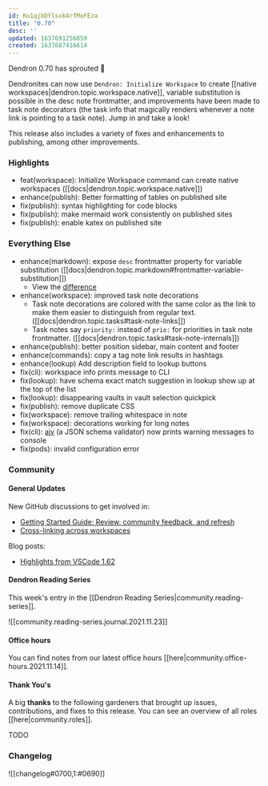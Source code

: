 ```yaml
---
id: Ku1qjbDYlsxk4rfMoFEza
title: "0.70"
desc: ''
updated: 1637691256859
created: 1637687416614
---
```


Dendron 0.70 has sprouted  🌱

Dendronites can now use `Dendron: Initialize Workspace` to create [[native workspaces|dendron.topic.workspace.native]], variable substitution is possible in the desc note frontmatter, and improvements have been made to task note decorators (the task info that magically renders whenever a note link is pointing to a task note). Jump in and take a look!

This release also includes a variety of fixes and enhancements to publishing, among other improvements.

### Highlights
- feat(workspace): Initialize Workspace command can create native workspaces ([[docs|dendron.topic.workspace.native]])
- enhance(publish): Better formatting of tables on published site
- fix(publish): syntax highlighting for code blocks
- fix(publish): make mermaid work consistently on published sites
- fix(publish): enable katex on published site 

### Everything Else
- enhance(markdown): expose `desc` frontmatter property for variable substitution ([[docs|dendron.topic.markdown#frontmatter-variable-substitution]])
  - View the [difference](https://github.com/dendronhq/dendron-site/pull/284/files)
- enhance(workspace): improved task note decorations
  * Task note decorations are colored with the same color as the link to make them easier to distinguish from regular text. ([[docs|dendron.topic.tasks#task-note-links]])
  * Task notes say `priority:` instead of `prio:` for priorities in task note frontmatter. ([[docs|dendron.topic.tasks#task-note-internals]])
- enhance(publish): better position sidebar, main content and footer
- enhance(commands): copy a tag note link results in hashtags
- enhance(lookup) Add description field to lookup buttons
- fix(cli): workspace info prints message to CLI
- fix(lookup): have schema exact match suggestion in lookup show up at the top of the list
- fix(lookup): disappearing vaults in vault selection quickpick
- fix(publish): remove duplicate CSS
- fix(workspace): remove trailing whitespace in note
- fix(workspace): decorations working for long notes
- fix(cli): [ajv](https://github.com/ajv-validator/ajv) (a JSON schema validator) now prints warning messages to console
- fix(pods): invalid configuration error

### Community

#### General Updates

New GitHub discussions to get involved in:
- [Getting Started Guide: Review, community feedback, and refresh](https://github.com/dendronhq/dendron/discussions/1756)
- [Cross-linking across workspaces](https://github.com/dendronhq/dendron/discussions/1761)

Blog posts:
- [Highlights from VSCode 1.62](https://blog.dendron.so/notes/V2Cjla9vzM69Z280j5bXB/)

#### Dendron Reading Series

This week's entry in the [[Dendron Reading Series|community.reading-series]].

![[community.reading-series.journal.2021.11.23]]

#### Office hours

You can find notes from our latest office hours [[here|community.office-hours.2021.11.14]].

#### Thank You's

A big **thanks** to the following gardeners that brought up issues, contributions, and fixes to this release.
You can see an overview of all roles [[here|community.roles]].

TODO

### Changelog
![[changelog#0700,1:#0690]]
